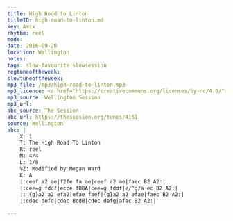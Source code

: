 ```yaml
---
title: High Road to Linton
titleID: high-road-to-linton.md
key: Amix
rhythm: reel
mode:
date: 2016-09-20
location: Wellington
notes:
tags: slow-favourite slowsession
regtuneoftheweek:
slowtuneoftheweek:
mp3_file: /mp3/high-road-to-linton.mp3
mp3_licence: <a href="https://creativecommons.org/licenses/by-nc/4.0/">CC-BY-NC-4.0</a>
mp3_source: Wellington Session
mp3_url:
abc_source: The Session
abc_url: https://thesession.org/tunes/4161
source: Wellington
abc: |
    X: 1
    T: The High Road To Linton
    R: reel
    M: 4/4
    L: 1/8
    %Z: Modified by Megan Ward
    K: A
    |:ceef a2 ae|f2fe fa ae|ceef a2 ae|faec B2 A2:|
    |:cee=g fddf|ecce fBBA|cee=g fddf|e/^g/a ec B2 A2:|
    |: {g}a2 a2 efa2|efae faef|{g}a2 a2 efae|faec B2 A2:|
    |:cdec defd|cdec BcdB|cdec defg|afec B2 A2:|

---
```

